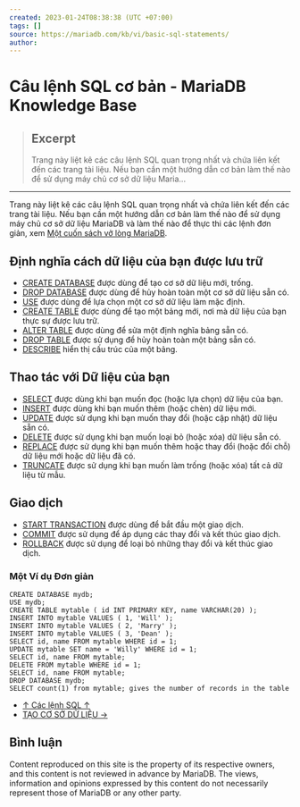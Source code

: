 ```yaml
---
created: 2023-01-24T08:38:38 (UTC +07:00)
tags: []
source: https://mariadb.com/kb/vi/basic-sql-statements/
author: 
---
```


# Câu lệnh SQL cơ bản - MariaDB Knowledge Base

> ## Excerpt
> Trang này liệt kê các câu lệnh SQL quan trọng nhất và chứa liên kết đến các trang tài liệu. Nếu bạn cần một hướng dẫn cơ bản làm thế nào để sử dụng máy chủ cơ sở dữ liệu Maria...

---
Trang này liệt kê các câu lệnh SQL quan trọng nhất và chứa liên kết đến các trang tài liệu. Nếu bạn cần một hướng dẫn cơ bản làm thế nào để sử dụng máy chủ cơ sở dữ liệu MariaDB và làm thế nào để thực thi các lệnh đơn giản, xem [Một cuốn sách vở lòng MariaDB](https://mariadb.com/kb/en/a-mariadb-primer/).

## Định nghĩa cách dữ liệu của bạn được lưu trữ

-   [CREATE DATABASE](https://mariadb.com/kb/en/create-database/) được dùng để tạo cơ sở dữ liệu mới, trống.
-   [DROP DATABASE](https://mariadb.com/kb/en/drop-database/) được dùng để hủy hoàn toàn một cơ sở dữ liệu sẵn có.
-   [USE](https://mariadb.com/kb/en/use/) được dùng để lựa chọn một cơ sở dữ liệu làm mặc định.
-   [CREATE TABLE](https://mariadb.com/kb/en/create-table/) được dùng để tạo một bảng mới, nơi mà dữ liệu của bạn thực sự được lưu trữ.
-   [ALTER TABLE](https://mariadb.com/kb/en/alter-table/) được dùng để sửa một định nghĩa bảng sẵn có.
-   [DROP TABLE](https://mariadb.com/kb/en/drop-table/) được sử dụng để hủy hoàn toàn một bảng sẵn có.
-   [DESCRIBE](https://mariadb.com/kb/en/describe/) hiển thị cấu trúc của một bảng.

## Thao tác với Dữ liệu của bạn

-   [SELECT](https://mariadb.com/kb/en/select/) được dùng khi bạn muốn đọc (hoặc lựa chọn) dữ liệu của bạn.
-   [INSERT](https://mariadb.com/kb/en/insert/) được dùng khi bạn muốn thêm (hoặc chèn) dữ liệu mới.
-   [UPDATE](https://mariadb.com/kb/en/update/) được sử dụng khi bạn muốn thay đổi (hoặc cập nhật) dữ liệu sẵn có.
-   [DELETE](https://mariadb.com/kb/en/delete/) được sử dụng khi bạn muốn loại bỏ (hoặc xóa) dữ liệu sẵn có.
-   [REPLACE](https://mariadb.com/kb/en/replace/) được sử dụng khi bạn muốn thêm hoặc thay đổi (hoặc đổi chỗ) dữ liệu mới hoặc dữ liệu đã có.
-   [TRUNCATE](https://mariadb.com/kb/en/truncate-table/) được sử dụng khi bạn muốn làm trống (hoặc xóa) tất cả dữ liệu từ mẫu.

## Giao dịch

-   [START TRANSACTION](https://mariadb.com/kb/en/start-transaction/) được dùng để bắt đầu một giao dịch.
-   [COMMIT](https://mariadb.com/kb/en/commit/) được sử dụng để áp dụng các thay đổi và kết thúc giao dịch.
-   [ROLLBACK](https://mariadb.com/kb/en/rollback/) được sử dụng để loại bỏ những thay đổi và kết thúc giao dịch.

### Một Ví dụ Đơn giản

```
CREATE DATABASE mydb;
USE mydb;
CREATE TABLE mytable ( id INT PRIMARY KEY, name VARCHAR(20) );
INSERT INTO mytable VALUES ( 1, 'Will' );
INSERT INTO mytable VALUES ( 2, 'Marry' );
INSERT INTO mytable VALUES ( 3, 'Dean' );
SELECT id, name FROM mytable WHERE id = 1;
UPDATE mytable SET name = 'Willy' WHERE id = 1;
SELECT id, name FROM mytable;
DELETE FROM mytable WHERE id = 1;
SELECT id, name FROM mytable;
DROP DATABASE mydb;
SELECT count(1) from mytable; gives the number of records in the table

```

-   [↑ Các lệnh SQL ↑](https://mariadb.com/kb/vi/cac-lenh-sql/)
-   [TẠO CƠ SỞ DỮ LIỆU →](https://mariadb.com/kb/vi/create-database/)

## Bình luận

Content reproduced on this site is the property of its respective owners, and this content is not reviewed in advance by MariaDB. The views, information and opinions expressed by this content do not necessarily represent those of MariaDB or any other party.
